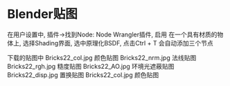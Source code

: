 # Blender贴图
在用户设置中, 插件->找到Node: Node Wrangler插件, 启用
在一个具有材质的物体上, 选择Shading界面, 选中原理化BSDF, 点击Ctrl + T
会自动添加三个节点

下载的贴图中
Bricks22_col.jpg 颜色贴图
Bricks22_nrm.jpg 法线贴图
Bricks22_rgh.jpg 糙度贴图
Bricks22_AO.jpg 环境光遮蔽贴图
Bricks22_disp.jpg 置换贴图
Bricks22_col.jpg 颜色贴图
